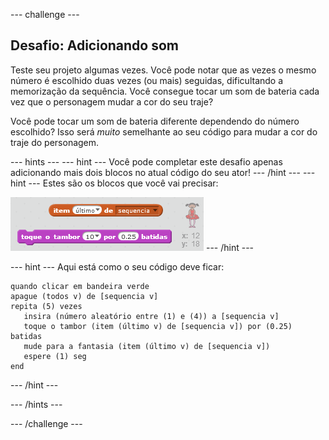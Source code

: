 --- challenge ---

## Desafio: Adicionando som

Teste seu projeto algumas vezes. Você pode notar que as vezes o mesmo número é escolhido duas vezes (ou mais) seguidas, dificultando a memorização da sequência. Você consegue tocar um som de bateria cada vez que o personagem mudar a cor do seu traje?

Você pode tocar um som de bateria diferente dependendo do número escolhido? Isso será *muito* semelhante ao seu código para mudar a cor do traje do personagem.

--- hints --- --- hint --- Você pode completar este desafio apenas adicionando mais dois blocos no atual código do seu ator! --- /hint --- --- hint --- Estes são os blocos que você vai precisar:

![Hint drum blocks](images/hint-drumblocks.png) --- /hint ---

--- hint --- Aqui está como o seu código deve ficar:

```blocks
quando clicar em bandeira verde
apague (todos v) de [sequencia v]
repita (5) vezes
   insira (número aleatório entre (1) e (4)) a [sequencia v]
   toque o tambor (item (último v) de [sequencia v]) por (0.25) batidas
   mude para a fantasia (item (último v) de [sequencia v])
   espere (1) seg
end
```

--- /hint ---

--- /hints ---

--- /challenge ---